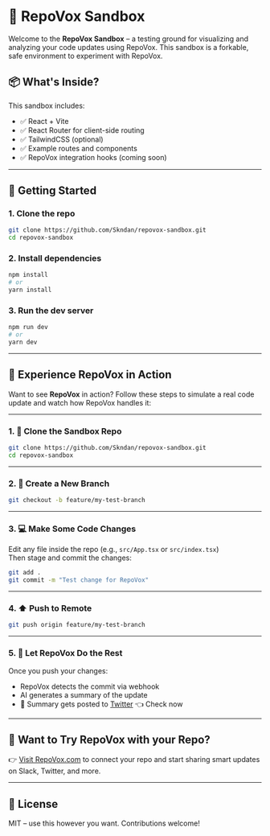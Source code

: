 # 🧪 RepoVox Sandbox

Welcome to the **RepoVox Sandbox** – a testing ground for visualizing and analyzing your code updates using RepoVox. This sandbox is a forkable, safe environment to experiment with RepoVox.

## 📦 What's Inside?

This sandbox includes:

- ✅ React + Vite
- ✅ React Router for client-side routing
- ✅ TailwindCSS (optional)
- ✅ Example routes and components
- ✅ RepoVox integration hooks (coming soon)

---

## 🚀 Getting Started

### 1. Clone the repo

```bash
git clone https://github.com/Skndan/repovox-sandbox.git
cd repovox-sandbox
```

### 2. Install dependencies

```bash
npm install
# or
yarn install
```

### 3. Run the dev server

```bash
npm run dev
# or
yarn dev
```

---

## 🧠 Experience RepoVox in Action

Want to see **RepoVox** in action? Follow these steps to simulate a real code update and watch how RepoVox handles it:

---

### 1. 🚀 Clone the Sandbox Repo

```bash
git clone https://github.com/Skndan/repovox-sandbox.git
cd repovox-sandbox
```

---

### 2. 🌿 Create a New Branch

```bash
git checkout -b feature/my-test-branch
```

---

### 3. 💻 Make Some Code Changes

Edit any file inside the repo (e.g., `src/App.tsx` or `src/index.tsx`)  
Then stage and commit the changes:

```bash
git add .
git commit -m "Test change for RepoVox"
```

---

### 4. ⬆️ Push to Remote

```bash
git push origin feature/my-test-branch
```

---

### 5. 🧠 Let RepoVox Do the Rest

Once you push your changes:

- RepoVox detects the commit via webhook
- AI generates a summary of the update
- 🚀 Summary gets posted to [Twitter](https://x.com/RepovoxSandbox) 👈 Check now

---
 

## 👀 Want to Try RepoVox with your Repo?

👉 [Visit RepoVox.com](https://repovox.com) to connect your repo and start sharing smart updates on Slack, Twitter, and more.

---

## 📄 License

MIT – use this however you want. Contributions welcome!
